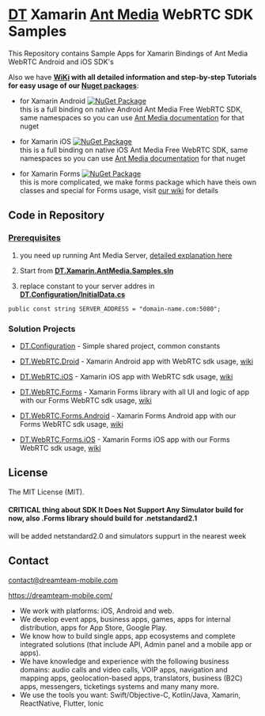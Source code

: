 # [DT](https://dreamteam-mobile.com/) Xamarin [Ant Media](https://antmedia.io/) WebRTC SDK Samples

This Repository contains Sample Apps for Xamarin Bindings of Ant Media WebRTC Android and iOS SDK's

Also we have **[WiKi](https://github.com/DreamTeamMobile/Xamarin.AntMedia.Samples/wiki) with all detailed information and step-by-step Tutorials for easy usage of our [Nuget packages](https://www.nuget.org/packages?q=antmedia+dreamteammobile)**:

* for Xamarin Android [![NuGet Package](https://buildstats.info/nuget/DT.Xamarin.AntMedia.WebRTC.Android/)](https://www.nuget.org/packages/DT.Xamarin.AntMedia.WebRTC.Android/)
<br>this is a full binding on native Android Ant Media Free WebRTC SDK, same namespaces so you can use [Ant Media documentation](https://github.com/ant-media/Ant-Media-Server/wiki/WebRTC-Android-SDK-Documentation) for that nuget

* for Xamarin iOS [![NuGet Package](https://buildstats.info/nuget/DT.Xamarin.AntMedia.WebRTC.iOS/)](https://www.nuget.org/packages/DT.Xamarin.AntMedia.WebRTC.iOS/)
<br>this is a full binding on native iOS Ant Media Free WebRTC SDK, same namespaces so you can use [Ant Media documentation](https://github.com/ant-media/Ant-Media-Server/wiki/WebRTC-iOS-SDK-Guide) for that nuget

* for Xamarin Forms [![NuGet Package](https://buildstats.info/nuget/DT.Xamarin.AntMedia.WebRTC.Forms/)](https://www.nuget.org/packages/DT.Xamarin.AntMedia.WebRTC.Forms/)
<br>this is more complicated, we make forms package which have theis own classes and special for Forms usage, visit [our wiki](https://github.com/DreamTeamMobile/Xamarin.AntMedia.Samples/wiki/Xamarin-Forms-WebRTC) for details

## Code in Repository

### [Prerequisites](https://github.com/DreamTeamMobile/Xamarin.AntMedia.Samples/wiki/Prerequisites)
1. you need up running Ant Media Server, [detailed explanation here](https://github.com/DreamTeamMobile/Xamarin.AntMedia.Samples/wiki/Prerequisites)

1. Start from **[DT.Xamarin.AntMedia.Samples.sln](https://github.com/DreamTeamMobile/Xamarin.AntMedia.Samples/blob/main/DT.Xamarin.AntMedia.Samples.sln)**

1. replace constant to your server addres in **[DT.Configuration/InitialData.cs](https://github.com/DreamTeamMobile/Xamarin.AntMedia.Samples/blob/main/DT.Configuration/InitialData.cs)**

```
public const string SERVER_ADDRESS = "domain-name.com:5080";
```

### Solution Projects

* [DT.Configuration](DT.Configuration) - Simple shared project, common constants

* [DT.WebRTC.Droid](DT.WebRTC.Droid) - Xamarin Android app with WebRTC sdk usage, [wiki](https://github.com/DreamTeamMobile/Xamarin.AntMedia.Samples/wiki/Xamarin-Android-WebRTC)

* [DT.WebRTC.iOS](DT.WebRTC.iOS) - Xamarin iOS app with WebRTC sdk usage, [wiki](https://github.com/DreamTeamMobile/Xamarin.AntMedia.Samples/wiki/Xamarin-iOS-WebRTC)

* [DT.WebRTC.Forms](DT.WebRTC.Forms) - Xamarin Forms library with all UI and logic of app with our Forms WebRTC sdk usage, [wiki](https://github.com/DreamTeamMobile/Xamarin.AntMedia.Samples/wiki/Xamarin-Forms-WebRTC)

* [DT.WebRTC.Forms.Android](DT.WebRTC.Forms.Android) - Xamarin Forms Android app with our Forms WebRTC sdk usage, [wiki](https://github.com/DreamTeamMobile/Xamarin.AntMedia.Samples/wiki/Xamarin-Forms-WebRTC)

* [DT.WebRTC.Forms.iOS](DT.WebRTC.Forms.iOS) - Xamarin Forms iOS app with our Forms WebRTC sdk usage, [wiki](https://github.com/DreamTeamMobile/Xamarin.AntMedia.Samples/wiki/Xamarin-Forms-WebRTC)

## License
The MIT License (MIT).

#### **CRITICAL thing about SDK** It Does Not Support Any Simulator build for now, also .Forms library should build for .netstandard2.1
will be added netstandard2.0 and simulators suppurt in the nearest week

## Contact
contact@dreamteam-mobile.com

https://dreamteam-mobile.com/

* We work with platforms: iOS, Android and web.
* We develop event apps, business apps, games, apps for internal distribution, apps for App Store, Google Play.
* We know how to build single apps, app ecosystems and complete integrated solutions (that include API, Admin panel and a mobile app or apps).
* We have knowledge and experience with the following business domains: audio calls and video calls, VOIP apps, navigation and mapping apps, geolocation-based apps, translators, business (B2C) apps, messengers, ticketings systems and many many more.
* We use the tools you want: Swift/Objective-C, Kotlin/Java, Xamarin, ReactNative, Flutter, Ionic
